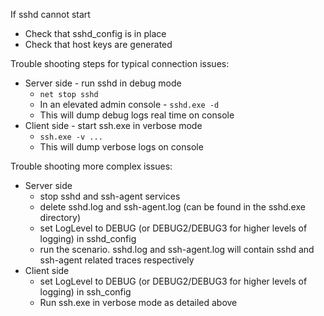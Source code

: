If sshd cannot start
  * Check that sshd_config is in place
  * Check that host keys are generated

Trouble shooting steps for typical connection issues:
- Server side - run sshd in debug mode
   * `net stop sshd`
   * In an elevated admin console - `sshd.exe -d`
   * This will dump debug logs real time on console
- Client side - start ssh.exe in verbose mode
   * `ssh.exe -v ...`
   * This will dump verbose logs on console

Trouble shooting more complex issues:
- Server side
  * stop sshd and ssh-agent services
  * delete sshd.log and ssh-agent.log (can be found in the sshd.exe directory)
  * set LogLevel to DEBUG (or DEBUG2/DEBUG3 for higher levels of logging) in sshd_config
  * run the scenario. sshd.log and ssh-agent.log will contain sshd and ssh-agent related traces respectively
- Client side
  * set LogLevel to DEBUG (or DEBUG2/DEBUG3 for higher levels of logging) in ssh_config
  * Run ssh.exe in verbose mode as detailed above
